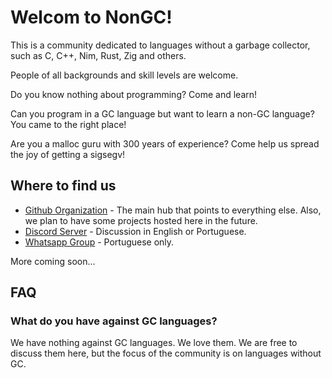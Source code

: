 # Welcom to NonGC!

This is a community dedicated to languages without a garbage collector, such as C, C++, Nim, Rust, Zig and others.

People of all backgrounds and skill levels are welcome.

Do you know nothing about programming? Come and learn!

Can you program in a GC language but want to learn a non-GC language? You came to the right place!

Are you a malloc guru with 300 years of experience? Come help us spread the joy of getting a sigsegv!

## Where to find us

* [Github Organization](https://github.com/NonGC) - The main hub that points to everything else. Also, we plan to have some projects hosted here in the future.
* [Discord Server](https://discord.gg/VSZQ7esFy5) - Discussion in English or Portuguese.
* [Whatsapp Group](https://chat.whatsapp.com/ByHiLqQkJm410Do7c4lTYL) - Portuguese only.

More coming soon...

## FAQ

### What do you have against GC languages?

We have nothing against GC languages. We love them. We are free to discuss them here, but the focus of the community is on languages without GC.
